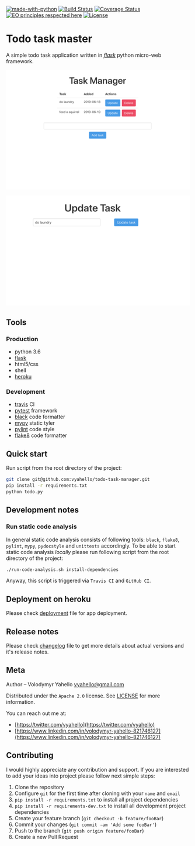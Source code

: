 [![made-with-python](https://img.shields.io/badge/Made%20with-Python-1f425f.svg)](https://www.python.org/)
[![Build Status](https://travis-ci.org/vyahello/todo-task-manager.svg?branch=master)](https://travis-ci.org/vyahello/todo-task-manager)
[![Coverage Status](https://coveralls.io/repos/github/vyahello/todo-task-manager/badge.svg?branch=master)](https://coveralls.io/github/vyahello/todo-task-manager?branch=master)
[![EO principles respected here](https://www.elegantobjects.org/badge.svg)](https://www.elegantobjects.org)
[![License](https://img.shields.io/badge/License-Apache%202.0-blue.svg)](LICENSE.md)

# Todo task master
A simple todo task application written in [_flask_](http://flask.palletsprojects.com) python micro-web framework. 

![Screenshot](static/home%20page.png)

![Screenshot](static/update%20task.png)

## Tools

### Production

- python 3.6
- [flask](http://flask.palletsprojects.com)
- html5/css
- shell
- [heroku](https://todo-task-master.herokuapp.com)

### Development

- [travis](https://travis-ci.org/) CI
- [pytest](https://pypi.org/project/pytest/) framework
- [black](https://black.readthedocs.io/en/stable/) code formatter
- [mypy](http://mypy.readthedocs.io/en/latest) static tyler
- [pylint](https://www.pylint.org/) code style
- [flake8](http://flake8.pycqa.org/en/latest/) code formatter


## Quick start
Run script from the root directory of the project:
```bash
git clone git@github.com:vyahello/todo-task-manager.git
pip install -r requirements.txt
python todo.py
```

## Development notes

### Run static code analysis
In general static code analysis consists of following tools: `black`, `flake8`, `pylint`, `mypy`, `pydocstyle` and `unittests` accordingly.
To be able to start static code analysis _locally_ please run following script from the root directory of the project:
```bash
./run-code-analysis.sh install-dependencies
```
Anyway, this script is triggered via `Travis CI` and `GitHub CI`.

## Deployment on heroku

Please check [deployment](DEPLOYMENT.md) file for app deployment.

## Release notes

Please check [changelog](CHANGELOG.md) file to get more details about actual versions and it's release notes.

## Meta
Author – Volodymyr Yahello vyahello@gmail.com

Distributed under the `Apache 2.0` license. See [LICENSE](LICENSE.md) for more information.

You can reach out me at:
* [https://twitter.com/vyahello](https://twitter.com/vyahello)
* [https://www.linkedin.com/in/volodymyr-yahello-821746127](https://www.linkedin.com/in/volodymyr-yahello-821746127)

## Contributing
I would highly appreciate any contribution and support. If you are interested to add your ideas into project please follow next simple steps:

1. Clone the repository
2. Configure `git` for the first time after cloning with your `name` and `email`
3. `pip install -r requirements.txt` to install all project dependencies
4. `pip install -r requirements-dev.txt` to install all development project dependencies
5. Create your feature branch (`git checkout -b feature/fooBar`)
6. Commit your changes (`git commit -am 'Add some fooBar'`)
7. Push to the branch (`git push origin feature/fooBar`)
8. Create a new Pull Request

